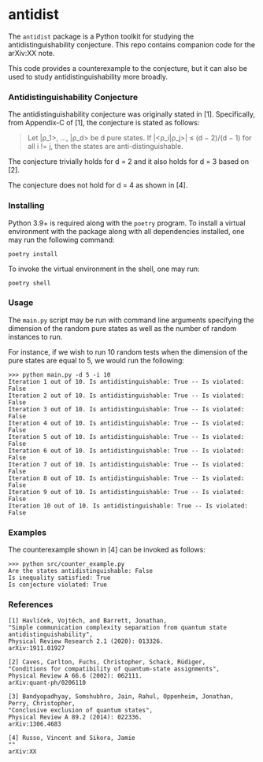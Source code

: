 # antidist

The `antidist` package is a Python toolkit for studying the
antidistinguishability conjecture. This repo contains companion code for the
arXiv:XX note. 

This code provides a counterexample to the conjecture, but it can also be used
to study antidistinguishability more broadly.

### Antidistinguishability Conjecture

The antidistinguishability conjecture was originally stated in [1].
Specifically, from Appendix-C of [1], the conjecture is stated as follows:

> Let |ρ_1>, ..., |ρ_d> be d pure states. If |<ρ_i|ρ_j>| ≤ (d − 2)/(d − 1) for all i != j, then the states are anti-distinguishable.

The conjecture trivially holds for d = 2 and it also holds for d = 3 based on
[2].

The conjecture does not hold for d = 4 as shown in [4].

### Installing

Python 3.9+ is required along with the `poetry` program. To install a virtual
environment with the package along with all dependencies installed, one may run
the following command:

```
poetry install
```

To invoke the virtual environment in the shell, one may run:

```
poetry shell
```
### Usage

The `main.py` script may be run with command line arguments specifying the
dimension of the random pure states as well as the number of random instances to
run.

For instance, if we wish to run 10 random tests when the dimension of the pure
states are equal to 5, we would run the following:

```
>>> python main.py -d 5 -i 10
Iteration 1 out of 10. Is antidistinguishable: True -- Is violated: False
Iteration 2 out of 10. Is antidistinguishable: True -- Is violated: False
Iteration 3 out of 10. Is antidistinguishable: True -- Is violated: False
Iteration 4 out of 10. Is antidistinguishable: True -- Is violated: False
Iteration 5 out of 10. Is antidistinguishable: True -- Is violated: False
Iteration 6 out of 10. Is antidistinguishable: True -- Is violated: False
Iteration 7 out of 10. Is antidistinguishable: True -- Is violated: False
Iteration 8 out of 10. Is antidistinguishable: True -- Is violated: False
Iteration 9 out of 10. Is antidistinguishable: True -- Is violated: False
Iteration 10 out of 10. Is antidistinguishable: True -- Is violated: False
```

### Examples

The counterexample shown in [4] can be invoked as follows:

```
>>> python src/counter_example.py
Are the states antidistinguishable: False
Is inequality satisfied: True
Is conjecture violated: True
```

### References

```
[1] Havlíček, Vojtěch, and Barrett, Jonathan,
"Simple communication complexity separation from quantum state antidistinguishability",
Physical Review Research 2.1 (2020): 013326.
arXiv:1911.01927

[2] Caves, Carlton, Fuchs, Christopher, Schack, Rüdiger,
"Conditions for compatibility of quantum-state assignments",
Physical Review A 66.6 (2002): 062111.
arXiv:quant-ph/0206110

[3] Bandyopadhyay, Somshubhro, Jain, Rahul, Oppenheim, Jonathan,
Perry, Christopher,
"Conclusive exclusion of quantum states",
Physical Review A 89.2 (2014): 022336.
arXiv:1306.4683

[4] Russo, Vincent and Sikora, Jamie
""
arXiv:XX
```

